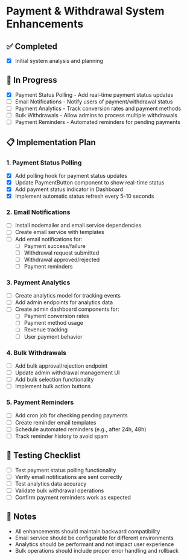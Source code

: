 # Payment & Withdrawal System Enhancements

## ✅ Completed
- [x] Initial system analysis and planning

## 🔄 In Progress
- [x] Payment Status Polling - Add real-time payment status updates
- [ ] Email Notifications - Notify users of payment/withdrawal status
- [ ] Payment Analytics - Track conversion rates and payment methods
- [ ] Bulk Withdrawals - Allow admins to process multiple withdrawals
- [ ] Payment Reminders - Automated reminders for pending payments

## 📋 Implementation Plan

### 1. Payment Status Polling
- [x] Add polling hook for payment status updates
- [x] Update PaymentButton component to show real-time status
- [x] Add payment status indicator in Dashboard
- [x] Implement automatic status refresh every 5-10 seconds

### 2. Email Notifications
- [ ] Install nodemailer and email service dependencies
- [ ] Create email service with templates
- [ ] Add email notifications for:
  - [ ] Payment success/failure
  - [ ] Withdrawal request submitted
  - [ ] Withdrawal approved/rejected
  - [ ] Payment reminders

### 3. Payment Analytics
- [ ] Create analytics model for tracking events
- [ ] Add admin endpoints for analytics data
- [ ] Create admin dashboard components for:
  - [ ] Payment conversion rates
  - [ ] Payment method usage
  - [ ] Revenue tracking
  - [ ] User payment behavior

### 4. Bulk Withdrawals
- [ ] Add bulk approval/rejection endpoint
- [ ] Update admin withdrawal management UI
- [ ] Add bulk selection functionality
- [ ] Implement bulk action buttons

### 5. Payment Reminders
- [ ] Add cron job for checking pending payments
- [ ] Create reminder email templates
- [ ] Schedule automated reminders (e.g., after 24h, 48h)
- [ ] Track reminder history to avoid spam

## 🧪 Testing Checklist
- [ ] Test payment status polling functionality
- [ ] Verify email notifications are sent correctly
- [ ] Test analytics data accuracy
- [ ] Validate bulk withdrawal operations
- [ ] Confirm payment reminders work as expected

## 📝 Notes
- All enhancements should maintain backward compatibility
- Email service should be configurable for different environments
- Analytics should be performant and not impact user experience
- Bulk operations should include proper error handling and rollback
